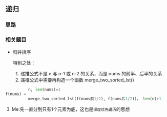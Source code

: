 ## 递归

### 思路





### 相关题目

* 归并排序

  特别之处：

  1. 递推公式不是 n 与 n-1 或 n-2 的关系，而是 nums 的前半、后半的关系
  2. 递推公式中需要再构造一个函数 merge_two_sorted_lst()

```python
          n, len(nums)=1
f(nums) =
          merge_two_sorted_lst(f(nums前1/2), f(nums后1/2))， len(n)>1
```
​			3. Me:先一直分到只有1个元素为底，这也是`深度优先遍历`的思想

